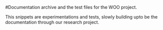 #Documentation archive and the test files for the WOO project. 

This snippets are experimentations and tests, slowly building upto be the documentation through our research project. 
